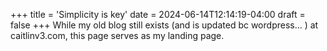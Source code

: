 +++
title = 'Simplicity is key'
date = 2024-06-14T12:14:19-04:00
draft = false
+++
While my old blog still exists (and is updated bc wordpress... ) at caitlinv3.com, this page serves as my landing page.